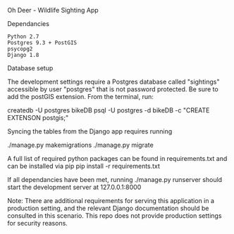 Oh Deer - Wildlife Sighting App

Dependancies

    Python 2.7
    Postgres 9.3 + PostGIS
    psycopg2
    Django 1.8

Database setup

The development settings require a Postgres database called "sightings" accessible by user "postgres" that is not password protected. Be sure to add the postGIS extension. From the terminal, run:

createdb -U postgres bikeDB
psql -U postgres -d bikeDB -c "CREATE EXTENSON postgis;"

Syncing the tables from the Django app requires running

./manage.py makemigrations
./manage.py migrate

A full list of required python packages can be found in requirements.txt and can be installed via pip pip install -r requirements.txt

If all dependancies have been met, running ./manage.py runserver should start the development server at 127.0.0.1:8000

Note: There are additional requirements for serving this application in a production setting, and the relevant Django documentation should be consulted in this scenario. This repo does not provide production settings for security reasons.
